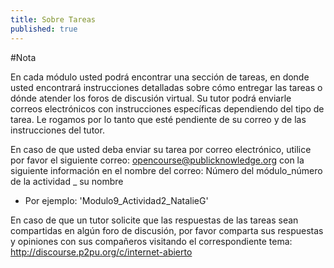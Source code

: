 ```yaml
---
title: Sobre Tareas
published: true
---
```

#Nota

En cada módulo usted podrá encontrar una sección de tareas, en donde usted encontrará instrucciones detalladas sobre cómo entregar las tareas o dónde atender los foros de discusión virtual. Su tutor podrá  enviarle correos electrónicos con instrucciones específicas dependiendo del tipo de tarea. Le rogamos por lo tanto que esté pendiente de su correo y de las instrucciones del tutor. 

En caso de que usted  deba enviar su tarea por correo electrónico, utilice por favor el siguiente correo: <a href="opencourse@publicknowledge.org" target="_blank">opencourse@publicknowledge.org</a> con la siguiente información en el nombre del correo: Número del módulo_número de la actividad _ su nombre

<ul><li>Por ejemplo: 'Modulo9_Actividad2_NatalieG' </li></ul>

En  caso de que un tutor solicite  que las respuestas de las tareas sean compartidas en algún foro de discusión, por favor comparta sus respuestas y opiniones con sus compañeros visitando el correspondiente tema:
<a href="http://discourse.p2pu.org/c/internet-abierto" target="_blank">http://discourse.p2pu.org/c/internet-abierto</a>

